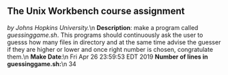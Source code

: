 ## The Unix Workbench course assignment
*by Johns Hopkins University.*\n
**Description**: make a program called *guessinggame.sh*. This programs should continuously ask the user to guesss how many files in directory and at the same time advise the guesser if they are higher or lower and once right number is chosen, congratulate them.\n
**Make Date**:\n
Fri Apr 26 23:59:53 EDT 2019
**Number of lines in guessinggame.sh:**\n
34

